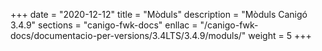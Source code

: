 +++
date        = "2020-12-12"
title       = "Mòduls"
description = "Mòduls Canigó 3.4.9"
sections    = "canigo-fwk-docs"
enllac		= "/canigo-fwk-docs/documentacio-per-versions/3.4LTS/3.4.9/moduls/"
weight      = 5
+++
